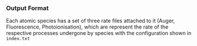 ### Output Format

Each atomic species has a set of three rate files attached to it (Auger, Fluorescence, Photoionisation), which are represent the rate of the respective processes undergone by species with the configuration shown in `index.txt`
